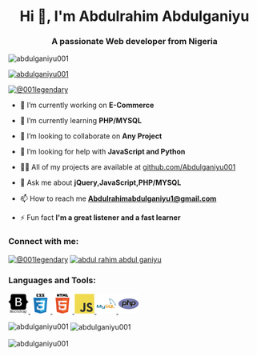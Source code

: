 <h1 align="center">Hi 👋, I'm Abdulrahim Abdulganiyu</h1>
<h3 align="center">A passionate Web developer from Nigeria</h3>


<p align="left"> <img src="https://komarev.com/ghpvc/?username=abdulganiyu001&label=Profile%20views&color=0e75b6&style=flat" alt="abdulganiyu001" /> </p>

<p align="left"> <a href="https://github.com/ryo-ma/github-profile-trophy"><img src="https://github-profile-trophy.vercel.app/?username=abdulganiyu001" alt="abdulganiyu001" /></a> </p>

<p align="left"> <a href="https://twitter.com/@001legendary" target="blank"><img src="https://img.shields.io/twitter/follow/@001legendary?logo=twitter&style=for-the-badge" alt="@001legendary" /></a> </p>

- 🔭 I’m currently working on **E-Commerce**

- 🌱 I’m currently learning **PHP/MYSQL**

- 👯 I’m looking to collaborate on **Any Project**

- 🤝 I’m looking for help with **JavaScript and Python**

- 👨‍💻 All of my projects are available at [github.com/Abdulganiyu001](github.com/Abdulganiyu001)

- 💬 Ask me about **jQuery,JavaScript,PHP/MYSQL**

- 📫 How to reach me **Abdulrahimabdulganiyu1@gmail.com**

- ⚡ Fun fact **I'm a great listener and a fast learner**

<h3 align="left">Connect with me:</h3>
<p align="left">
<a href="https://twitter.com/@001legendary" target="blank"><img align="center" src="https://raw.githubusercontent.com/rahuldkjain/github-profile-readme-generator/master/src/images/icons/Social/twitter.svg" alt="@001legendary" height="30" width="40" /></a>
<a href="https://fb.com/abdul rahim abdul ganiyu" target="blank"><img align="center" src="https://raw.githubusercontent.com/rahuldkjain/github-profile-readme-generator/master/src/images/icons/Social/facebook.svg" alt="abdul rahim abdul ganiyu" height="30" width="40" /></a>
</p>

<h3 align="left">Languages and Tools:</h3>
<p align="left"> <a href="https://getbootstrap.com" target="_blank" rel="noreferrer"> <img src="https://raw.githubusercontent.com/devicons/devicon/master/icons/bootstrap/bootstrap-plain-wordmark.svg" alt="bootstrap" width="40" height="40"/> </a> <a href="https://www.w3schools.com/css/" target="_blank" rel="noreferrer"> <img src="https://raw.githubusercontent.com/devicons/devicon/master/icons/css3/css3-original-wordmark.svg" alt="css3" width="40" height="40"/> </a> <a href="https://www.w3.org/html/" target="_blank" rel="noreferrer"> <img src="https://raw.githubusercontent.com/devicons/devicon/master/icons/html5/html5-original-wordmark.svg" alt="html5" width="40" height="40"/> </a> <a href="https://developer.mozilla.org/en-US/docs/Web/JavaScript" target="_blank" rel="noreferrer"> <img src="https://raw.githubusercontent.com/devicons/devicon/master/icons/javascript/javascript-original.svg" alt="javascript" width="40" height="40"/> </a> <a href="https://www.mysql.com/" target="_blank" rel="noreferrer"> <img src="https://raw.githubusercontent.com/devicons/devicon/master/icons/mysql/mysql-original-wordmark.svg" alt="mysql" width="40" height="40"/> </a> <a href="https://www.php.net" target="_blank" rel="noreferrer"> <img src="https://raw.githubusercontent.com/devicons/devicon/master/icons/php/php-original.svg" alt="php" width="40" height="40"/> </a> </p>

<p><img align="left" src="https://github-readme-stats.vercel.app/api/top-langs?username=abdulganiyu001&show_icons=true&locale=en&layout=compact" alt="abdulganiyu001" /></p>

<p>&nbsp;<img align="center" src="https://github-readme-stats.vercel.app/api?username=abdulganiyu001&show_icons=true&locale=en" alt="abdulganiyu001" /></p>

<p><img align="center" src="https://github-readme-streak-stats.herokuapp.com/?user=abdulganiyu001&" alt="abdulganiyu001" /></p>
